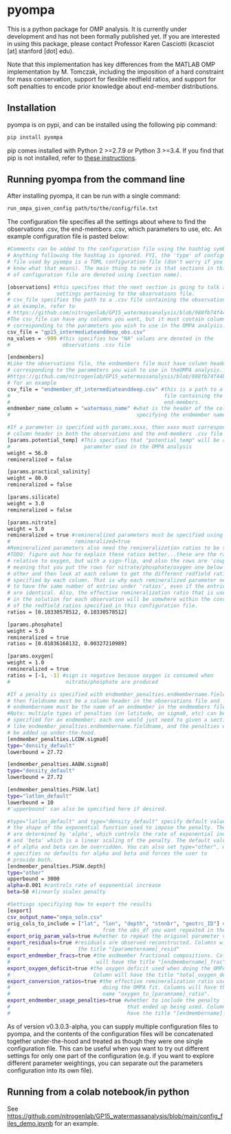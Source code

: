 # pyompa
This is a python package for OMP analysis. It is currently under development and has not been formally published yet. If you are interested in using this package, please contact Professor Karen Casciotti (kcasciot [at] stanford [dot] edu).

Note that this implementation has key differences from the MATLAB OMP implementation by M. Tomczak, including the imposition of a hard constraint for mass conservation, support for flexible redfield ratios, and support for soft penalties to encode prior knowledge about end-member distributions.

## Installation

pyompa is on pypi, and can be installed using the following pip command:
```bash
pip install pyompa
```
pip comes installed with Python 2 >=2.7.9 or Python 3 >=3.4. If you find that pip is not installed, refer to [these instructions](https://pip.pypa.io/en/stable/installing/).

## Running pyompa from the command line

After installing pyompa, it can be run with a single command:
```bash
run_ompa_given_config path/to/the/config/file.txt
```
The configuration file specifies all the settings about where to find the observations .csv, the end-members .csv, which parameters to use, etc. An example configuration file is pasted below:

```bash
#Comments can be added to the configuration file using the hashtag symbol (#).
# Anything following the hashtag is ignored. FYI, the 'type' of configuration
# file used by pyompa is a TOML configuration file (don't worry if you don't
# know what that means). The main thing to note is that sections in this type
# of configuration file are denoted using [section name].

[observations] #this specifies that the next section is going to talk about
#               settings pertaining to the observations file.
# csv_file specifies the path to a .csv file containing the observations. For
# an example, refer to
# https://github.com/nitrogenlab/GP15_watermassanalysis/blob/988fb74f44b7c62b32c6a11752a9bcbb06471783/gp15_intermediateanddeep_obs.csv
#The csv_file can have any columns you want, but it must contain column headers
# corresponding to the parameters you wish to use in the OMPA analysis.
csv_file = "gp15_intermediateanddeep_obs.csv"
na_values = -999 #this specifies how "NA" values are denoted in the
#                 observations .csv file

[endmembers]
#Like the observations file, the endmembers file must have column headers
# corresponding to the parameters you wish to use in theOMPA analysis. See
#https://github.com/nitrogenlab/GP15_watermassanalysis/blob/988fb74f44b7c62b32c6a11752a9bcbb06471783/endmember_df_intermediateanddeep.csv
# for an example
csv_file = "endmember_df_intermediateanddeep.csv" #this is a path to a .csv
#                                                  file containing the
#                                                  end-members.
endmember_name_column = "watermass_name" #what is the header of the column
#                                         specifying the endmember names.

#If a parameter is specified with params.xxxx, then xxxx must correspond to a
# column header in both the observations and the end-members .csv file
[params.potential_temp] #This specifies that "potential_temp" will be a
#                        parameter used in the OMPA analysis
weight = 56.0
remineralized = false

[params.practical_salinity]
weight = 80.0
remineralized = false

[params.silicate]
weight = 3.0
remineralized = false

[params.nitrate]
weight = 5.0
remineralized = true #remineralized parameters must be specified using
#                     remineralized=true
#Remineralized parameters also need the remineralization ratios to be specified.
#TODO: figure out how to explain these ratios better...these are the ratios
# relative to oxygen, but with a sign-flip, and also the rows are 'coupled',
# meaning that you put the rows for nitrate/phosphate/oxygen one below the
# other and then look at each column to get the different redfield ratios
# specified by each column. That is why each remineralized parameter needs
# to have the same number of entries under 'ratios', even if the entries
# are identical. Also, the effective remineralization ratio that is used
# in the solution for each observation will be somwhere within the convex hull
# of the redfield ratios specified in this configuration file.
ratios = [0.10330578512, 0.10330578512]

[params.phosphate]
weight = 5.0
remineralized = true
ratios = [0.01036168132, 0.00327210989]

[params.oxygen]
weight = 1.0
remineralized = true
ratios = [-1, -1] #sign is negative because oxygen is consumed when
#                  nitrate/phosphate are produced

#If a penalty is specified with endmember_penalties.endmembername.fieldname,
# then fieldname must be a column header in the observations file and
# endmembername must be the name of an endmember in the endmembers file.
#Note: multiple types of penalties (on latitude, on sigma0, etc) can be
# specified for an endmember; each one would just need to given a section
# like endmember_penalties.endmembername.fieldname, and the penalties would
# be added up under-the-hood.
[endmember_penalties.LCDW.sigma0]
type="density_default"
lowerbound = 27.72

[endmember_penalties.AABW.sigma0]
type="density_default"
lowerbound = 27.72

[endmember_penalties.PSUW.lat]
type="latlon_default"
lowerbound = 10
#'upperbound' can also be specified here if desired.

#type="latlon_default" and type="density_default" specify default values for
# the shape of the exponential function used to impose the penalty. These
# are determined by 'alpha', which controls the rate of exponential increase,
# and 'beta' which is a linear scaling of the penalty. The default values
# of alpha and beta can be overridden. You can also set type="other", which
# specifies no defaults for alpha and beta and forces the user to
# provide both.
[endmember_penalties.PSUW.depth]
type="other"
upperbound = 3000
alpha=0.001 #controls rate of exponential increase
beta=50 #linearly scales penalty

#Settings specifiying how to export the results
[export]
csv_output_name="ompa_soln.csv"
orig_cols_to_include = ["lat", "lon", "depth", "stnnbr", "geotrc_ID"] #columns
#                              from the obs_df you want repeated in the output
export_orig_param_vals=true #whether to repeat the original parameter values.
export_residuals=true #residuals are observed-reconstructed. Columns will have
#                      the title "[parametername]_resid"
export_endmember_fracs=true #the endmember fractional compositions. Columns
#                            will have the title "[endmembername]_frac"
export_oxygen_deficit=true #the oxygen deficit used when doing the OMPA fit.
#                           Column will have the title "total_oxygen_deficit"
export_conversion_ratios=true #the effective remineralization ratio used when
#                              doing the OMPA fit. Columns will have the
#                              name "oxygen_to_[paramname]_ratio".
export_endmember_usage_penalties=true #whether to include the penalty function
#                                      that ended up being used. Columns will
#                                      have the title "[endmembername]_penalty"
```
As of version v0.3.0.3-alpha, you can supply multiple configuration files to pyompa, and the contents of the configuration files will be concatenated together under-the-hood and treated as though they were one single configuration file. This can be useful when you want to try out different settings for only one part of the configuration (e.g. if you want to explore different parameter weightings, you can separate out the parameters configuration into its own file).

## Running from a colab notebook/in python
See https://github.com/nitrogenlab/GP15_watermassanalysis/blob/main/config_files_demo.ipynb for an example.
